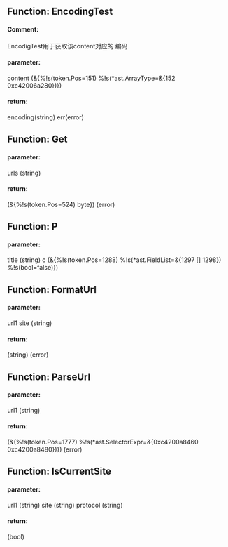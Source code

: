 ## Function: EncodingTest

#### Comment: 

EncodigTest用于获取该content对应的
编码

#### parameter: 
content (&{%!s(token.Pos=151) %!s(*ast.ArrayType=&{152 <nil> 0xc42006a280})}) 

#### return: 
encoding(string) err(error) 



## Function: Get

#### parameter: 
urls (string) 

#### return: 
(&{%!s(token.Pos=524) <nil> byte}) (error) 



## Function: P

#### parameter: 
title (string) c (&{%!s(token.Pos=1288) %!s(*ast.FieldList=&{1297 [] 1298}) %!s(bool=false)}) 





## Function: FormatUrl

#### parameter: 
url1 site (string) 

#### return: 
(string) (error) 



## Function: ParseUrl

#### parameter: 
url1 (string) 

#### return: 
(&{%!s(token.Pos=1777) %!s(*ast.SelectorExpr=&{0xc4200a8460 0xc4200a8480})}) (error) 



## Function: IsCurrentSite

#### parameter: 
url1 (string) site (string) protocol (string) 

#### return: 
(bool) 



